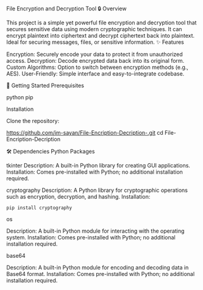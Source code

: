 File Encryption and Decryption Tool
🔒 Overview

This project is a simple yet powerful file encryption and decryption tool that secures sensitive data using modern cryptographic techniques. It can encrypt plaintext into ciphertext and decrypt ciphertext back into plaintext. Ideal for securing messages, files, or sensitive information.
✨ Features

  Encryption: Securely encode your data to protect it from unauthorized access.
    Decryption: Decode encrypted data back into its original form.
    Custom Algorithms: Option to switch between encryption methods (e.g., AES).
    User-Friendly: Simple interface and easy-to-integrate codebase.

🚀 Getting Started
Prerequisites

  python
  pip

Installation

  Clone the repository:

https://github.com/im-sayan/File-Encription-Decription-.git
cd File-Encription-Decription

🛠 Dependencies
Python Packages

  tkinter
        Description: A built-in Python library for creating GUI applications.
        Installation: Comes pre-installed with Python; no additional installation required.

  cryptography
        Description: A Python library for cryptographic operations such as encryption, decryption, and hashing.
        Installation:

    pip install cryptography

os

  Description: A built-in Python module for interacting with the operating system.
  Installation: Comes pre-installed with Python; no additional installation required.

base64

  Description: A built-in Python module for encoding and decoding data in Base64 format.
  Installation: Comes pre-installed with Python; no additional installation required.
